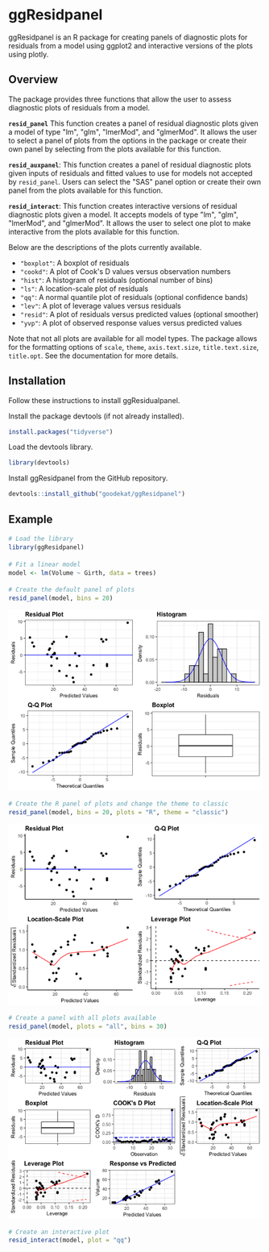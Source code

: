 
ggResidpanel
============

ggResidpanel is an R package for creating panels of diagnostic plots for residuals from a model using ggplot2 and interactive versions of the plots using plotly.

Overview
--------

The package provides three functions that allow the user to assess diagnostic plots of residuals from a model.

**`resid_panel`** This function creates a panel of residual diagnostic plots given a model of type "lm", "glm", "lmerMod", and "glmerMod". It allows the user to select a panel of plots from the options in the package or create their own panel by selecting from the plots available for this function.

**`resid_auxpanel`**: This function creates a panel of residual diagnostic plots given inputs of residuals and fitted values to use for models not accepted by `resid_panel`. Users can select the "SAS" panel option or create their own panel from the plots available for this function.

**`resid_interact`**: This function creates interactive versions of residual diagnostic plots given a model. It accepts models of type "lm", "glm", "lmerMod", and "glmerMod". It allows the user to select one plot to make interactive from the plots available for this function.

Below are the descriptions of the plots currently available.

-   `"boxplot"`: A boxplot of residuals
-   `"cookd"`: A plot of Cook's D values versus observation numbers
-   `"hist"`: A histogram of residuals (optional number of bins)
-   `"ls"`: A location-scale plot of residuals
-   `"qq"`: A normal quantile plot of residuals (optional confidence bands)
-   `"lev"`: A plot of leverage values versus residuals
-   `"resid"`: A plot of residuals versus predicted values (optional smoother)
-   `"yvp"`: A plot of observed response values versus predicted values

Note that not all plots are available for all model types. The package allows for the formatting options of `scale`, `theme`, `axis.text.size`, `title.text.size`, `title.opt`. See the documentation for more details.

Installation
------------

Follow these instructions to install ggResidualpanel.

Install the package devtools (if not already installed).

``` r
install.packages("tidyverse")
```

Load the devtools library.

``` r
library(devtools)
```

Install ggResidpanel from the GitHub repository.

``` r
devtools::install_github("goodekat/ggResidpanel")
```

Example
-------

``` r
# Load the library
library(ggResidpanel)

# Fit a linear model
model <- lm(Volume ~ Girth, data = trees)

# Create the default panel of plots
resid_panel(model, bins = 20)
```

![](README_files/figure-markdown_github-ascii_identifiers/unnamed-chunk-4-1.png)

``` r
# Create the R panel of plots and change the theme to classic
resid_panel(model, bins = 20, plots = "R", theme = "classic")
```

![](README_files/figure-markdown_github-ascii_identifiers/unnamed-chunk-4-2.png)

``` r
# Create a panel with all plots available
resid_panel(model, plots = "all", bins = 30)
```

![](README_files/figure-markdown_github-ascii_identifiers/unnamed-chunk-4-3.png)

``` r
# Create an interactive plot
resid_interact(model, plot = "qq")
```

<!--html_preserve-->

<script type="application/json" data-for="1f662ff25be5">{"x":{"data":[{"x":[-8.80576288568714,-6.82968532436761,-5.76062007097865,-4.98124056805031,-4.34865829406571,-3.80510524717301,-3.32104482426034,-2.87914899160006,-2.46825921367301,-2.08067238189567,-1.71076407577058,-1.35422383075955,-1.00759788851534,-0.667997289527217,-0.332898968682799,3.03716505350456e-16,0.332898968682799,0.667997289527218,1.00759788851534,1.35422383075955,1.71076407577058,2.08067238189567,2.46825921367301,2.87914899160006,3.32104482426034,3.80510524717301,4.34865829406571,4.98124056805031,5.76062007097865,6.82968532436761,8.80576288568714],"y":[-8.06535951066543,-6.75877386838105,-6.20608873010604,-5.81024364092172,-4.74681794954665,-3.29170207980293,-3.24195648660925,-3.18096152670288,-3.03243129924355,-3.03000056777485,-2.74195648660925,-1.02706102269351,-0.580961526702881,-0.21145900665607,0.105867188728367,0.151966684719002,0.19269590415961,0.521469204765816,0.592695904159609,1.53879540015025,1.93220975786587,2.5639226035534,3.31245283101275,3.67709388812218,3.89928154644399,3.99097172481263,4.56462915567513,4.70414300938138,5.19685081497521,5.39391126989396,9.58681681399695],"text":["theoretical: -8.805763e+00<br />sample: -8.0653595<br />Residual: -8.0653595","theoretical: -6.829685e+00<br />sample: -6.7587739<br />Residual: -6.7587739","theoretical: -5.760620e+00<br />sample: -6.2060887<br />Residual: -6.2060887","theoretical: -4.981241e+00<br />sample: -5.8102436<br />Residual: -5.8102436","theoretical: -4.348658e+00<br />sample: -4.7468179<br />Residual: -4.7468179","theoretical: -3.805105e+00<br />sample: -3.2917021<br />Residual: -3.2917021","theoretical: -3.321045e+00<br />sample: -3.2419565<br />Residual: -3.2419565","theoretical: -2.879149e+00<br />sample: -3.1809615<br />Residual: -3.1809615","theoretical: -2.468259e+00<br />sample: -3.0324313<br />Residual: -3.0324313","theoretical: -2.080672e+00<br />sample: -3.0300006<br />Residual: -3.0300006","theoretical: -1.710764e+00<br />sample: -2.7419565<br />Residual: -2.7419565","theoretical: -1.354224e+00<br />sample: -1.0270610<br />Residual: -1.0270610","theoretical: -1.007598e+00<br />sample: -0.5809615<br />Residual: -0.5809615","theoretical: -6.679973e-01<br />sample: -0.2114590<br />Residual: -0.2114590","theoretical: -3.328990e-01<br />sample:  0.1058672<br />Residual:  0.1058672","theoretical:  3.037165e-16<br />sample:  0.1519667<br />Residual:  0.1519667","theoretical:  3.328990e-01<br />sample:  0.1926959<br />Residual:  0.1926959","theoretical:  6.679973e-01<br />sample:  0.5214692<br />Residual:  0.5214692","theoretical:  1.007598e+00<br />sample:  0.5926959<br />Residual:  0.5926959","theoretical:  1.354224e+00<br />sample:  1.5387954<br />Residual:  1.5387954","theoretical:  1.710764e+00<br />sample:  1.9322098<br />Residual:  1.9322098","theoretical:  2.080672e+00<br />sample:  2.5639226<br />Residual:  2.5639226","theoretical:  2.468259e+00<br />sample:  3.3124528<br />Residual:  3.3124528","theoretical:  2.879149e+00<br />sample:  3.6770939<br />Residual:  3.6770939","theoretical:  3.321045e+00<br />sample:  3.8992815<br />Residual:  3.8992815","theoretical:  3.805105e+00<br />sample:  3.9909717<br />Residual:  3.9909717","theoretical:  4.348658e+00<br />sample:  4.5646292<br />Residual:  4.5646292","theoretical:  4.981241e+00<br />sample:  4.7041430<br />Residual:  4.7041430","theoretical:  5.760620e+00<br />sample:  5.1968508<br />Residual:  5.1968508","theoretical:  6.829685e+00<br />sample:  5.3939113<br />Residual:  5.3939113","theoretical:  8.805763e+00<br />sample:  9.5868168<br />Residual:  9.5868168"],"type":"scatter","mode":"markers","marker":{"autocolorscale":false,"color":"rgba(0,0,0,1)","opacity":1,"size":5.66929133858268,"symbol":"circle","line":{"width":1.88976377952756,"color":"rgba(0,0,0,1)"}},"hoveron":"points","showlegend":false,"xaxis":"x","yaxis":"y","hoverinfo":"text","frame":null},{"x":[-8.80576288568714,8.80576288568714],"y":[-10.2842932348634,10.6723701814576],"text":["xline: -8.805763<br />yline: -10.28429","xline:  8.805763<br />yline:  10.67237"],"type":"scatter","mode":"lines","line":{"width":1.88976377952756,"color":"rgba(0,0,255,1)","dash":"solid"},"hoveron":"points","showlegend":false,"xaxis":"x","yaxis":"y","hoverinfo":"text","frame":null}],"layout":{"margin":{"t":42.1685346616853,"r":7.30593607305936,"b":38.854296388543,"l":41.7766708177667},"plot_bgcolor":"rgba(255,255,255,1)","paper_bgcolor":"rgba(255,255,255,1)","font":{"color":"rgba(0,0,0,1)","family":"","size":14.6118721461187},"title":"<b> Q-Q Plot <\/b>","titlefont":{"color":"rgba(0,0,0,1)","family":"","size":15.9402241594022},"xaxis":{"domain":[0,1],"type":"linear","autorange":false,"tickmode":"array","range":[-9.68633917425585,9.68633917425585],"ticktext":["-5","0","5"],"tickvals":[-5,0,5],"ticks":"outside","tickcolor":"rgba(51,51,51,1)","ticklen":3.65296803652968,"tickwidth":0.66417600664176,"showticklabels":true,"tickfont":{"color":"rgba(77,77,77,1)","family":"","size":11.689497716895},"tickangle":-0,"showline":false,"linecolor":null,"linewidth":0,"showgrid":true,"gridcolor":"rgba(235,235,235,1)","gridwidth":0.66417600664176,"zeroline":false,"anchor":"y","title":"Theoretical Quantiles","titlefont":{"color":"rgba(0,0,0,1)","family":"","size":13.2835201328352},"hoverformat":".2f"},"yaxis":{"domain":[0,1],"type":"linear","autorange":false,"tickmode":"array","range":[-11.3321264056794,11.7202033522736],"ticktext":["-10","-5","0","5","10"],"tickvals":[-10,-5,0,5,10],"ticks":"outside","tickcolor":"rgba(51,51,51,1)","ticklen":3.65296803652968,"tickwidth":0.66417600664176,"showticklabels":true,"tickfont":{"color":"rgba(77,77,77,1)","family":"","size":11.689497716895},"tickangle":-0,"showline":false,"linecolor":null,"linewidth":0,"showgrid":true,"gridcolor":"rgba(235,235,235,1)","gridwidth":0.66417600664176,"zeroline":false,"anchor":"x","title":"Sample Quantiles","titlefont":{"color":"rgba(0,0,0,1)","family":"","size":13.2835201328352},"hoverformat":".2f"},"shapes":[{"type":"rect","fillcolor":"transparent","line":{"color":"rgba(51,51,51,1)","width":0.66417600664176,"linetype":"solid"},"yref":"paper","xref":"paper","x0":0,"x1":1,"y0":0,"y1":1}],"showlegend":false,"legend":{"bgcolor":"rgba(255,255,255,1)","bordercolor":"transparent","borderwidth":1.88976377952756,"font":{"color":"rgba(0,0,0,1)","family":"","size":11.689497716895}},"hovermode":"closest"},"source":"A","attrs":{"1f66587dec54":{"sample":{},"label":{},"type":"ggplotly"},"1f663326ac2f":{"sample":{},"label":{}}},"cur_data":"1f66587dec54","visdat":{"1f66587dec54":["function (y) ","x"],"1f663326ac2f":["function (y) ","x"]},"config":{"modeBarButtonsToAdd":[{"name":"Collaborate","icon":{"width":1000,"ascent":500,"descent":-50,"path":"M487 375c7-10 9-23 5-36l-79-259c-3-12-11-23-22-31-11-8-22-12-35-12l-263 0c-15 0-29 5-43 15-13 10-23 23-28 37-5 13-5 25-1 37 0 0 0 3 1 7 1 5 1 8 1 11 0 2 0 4-1 6 0 3-1 5-1 6 1 2 2 4 3 6 1 2 2 4 4 6 2 3 4 5 5 7 5 7 9 16 13 26 4 10 7 19 9 26 0 2 0 5 0 9-1 4-1 6 0 8 0 2 2 5 4 8 3 3 5 5 5 7 4 6 8 15 12 26 4 11 7 19 7 26 1 1 0 4 0 9-1 4-1 7 0 8 1 2 3 5 6 8 4 4 6 6 6 7 4 5 8 13 13 24 4 11 7 20 7 28 1 1 0 4 0 7-1 3-1 6-1 7 0 2 1 4 3 6 1 1 3 4 5 6 2 3 3 5 5 6 1 2 3 5 4 9 2 3 3 7 5 10 1 3 2 6 4 10 2 4 4 7 6 9 2 3 4 5 7 7 3 2 7 3 11 3 3 0 8 0 13-1l0-1c7 2 12 2 14 2l218 0c14 0 25-5 32-16 8-10 10-23 6-37l-79-259c-7-22-13-37-20-43-7-7-19-10-37-10l-248 0c-5 0-9-2-11-5-2-3-2-7 0-12 4-13 18-20 41-20l264 0c5 0 10 2 16 5 5 3 8 6 10 11l85 282c2 5 2 10 2 17 7-3 13-7 17-13z m-304 0c-1-3-1-5 0-7 1-1 3-2 6-2l174 0c2 0 4 1 7 2 2 2 4 4 5 7l6 18c0 3 0 5-1 7-1 1-3 2-6 2l-173 0c-3 0-5-1-8-2-2-2-4-4-4-7z m-24-73c-1-3-1-5 0-7 2-2 3-2 6-2l174 0c2 0 5 0 7 2 3 2 4 4 5 7l6 18c1 2 0 5-1 6-1 2-3 3-5 3l-174 0c-3 0-5-1-7-3-3-1-4-4-5-6z"},"click":"function(gd) { \n        // is this being viewed in RStudio?\n        if (location.search == '?viewer_pane=1') {\n          alert('To learn about plotly for collaboration, visit:\\n https://cpsievert.github.io/plotly_book/plot-ly-for-collaboration.html');\n        } else {\n          window.open('https://cpsievert.github.io/plotly_book/plot-ly-for-collaboration.html', '_blank');\n        }\n      }"}],"cloud":false},"highlight":{"on":"plotly_click","persistent":false,"dynamic":false,"selectize":false,"opacityDim":0.2,"selected":{"opacity":1}},"base_url":"https://plot.ly"},"evals":["config.modeBarButtonsToAdd.0.click"],"jsHooks":{"render":[{"code":"function(el, x) { var ctConfig = crosstalk.var('plotlyCrosstalkOpts').set({\"on\":\"plotly_click\",\"persistent\":false,\"dynamic\":false,\"selectize\":false,\"opacityDim\":0.2,\"selected\":{\"opacity\":1}}); }","data":null}]}}</script>
<!--/html_preserve-->
